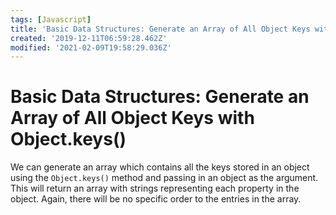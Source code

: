 ```yaml
---
tags: [Javascript]
title: 'Basic Data Structures: Generate an Array of All Object Keys with Object.keys()'
created: '2019-12-11T06:59:28.462Z'
modified: '2021-02-09T19:58:29.036Z'
---
```


Basic Data Structures: Generate an Array of All Object Keys with Object.keys()
==============================================================================

We can generate an array which contains all the keys stored in an object using the ```Object.keys()``` method and passing in an object as the argument. This will return an array with strings representing each property in the object. Again, there will be no specific order to the entries in the array.
